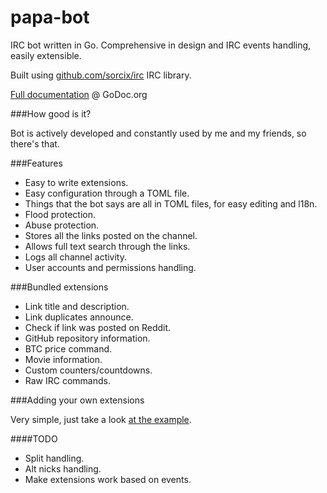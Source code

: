 # papa-bot
IRC bot written in Go. Comprehensive in design and IRC events handling, easily extensible.

Built using [github.com/sorcix/irc](http://github.com/sorcix/irc) IRC library.

[Full documentation](https://godoc.org/github.com/pawelszydlo/papa-bot) @ GoDoc.org

###How good is it?

Bot is actively developed and constantly used by me and my friends, so there's that.

###Features

* Easy to write extensions.
* Easy configuration through a TOML file.
* Things that the bot says are all in TOML files, for easy editing and l18n.
* Flood protection.
* Abuse protection.
* Stores all the links posted on the channel.
* Allows full text search through the links.
* Logs all channel activity.
* User accounts and permissions handling.

###Bundled extensions

* Link title and description.
* Link duplicates announce.
* Check if link was posted on Reddit.
* GitHub repository information.
* BTC price command.
* Movie information.
* Custom counters/countdowns.
* Raw IRC commands.

###Adding your own extensions

Very simple, just take a look [at the example](https://github.com/pawelszydlo/papa-bot/blob/master/example/example.go). 

####TODO

* Split handling.
* Alt nicks handling.
* Make extensions work based on events.